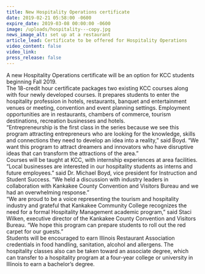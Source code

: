 ```yaml
---
title: New Hospitality Operations certificate
date: 2019-02-21 05:58:00 -0600
expire_date: 2019-03-08 00:00:00 -0600
image: /uploads/hospitality---copy.jpg
news_image_alt: set up at a restaurant
article_lead: Certificate to be offered for Hospitality Operations
video_content: false
video_link:
press_release: false
---
```


A new Hospitality Operations certificate will be an option for KCC students beginning Fall 2019.<br>The 18-credit hour certificate packages two existing KCC courses along with four newly developed courses. It prepares students to enter the hospitality profession in hotels, restaurants, banquet and entertainment venues or meeting, convention and event planning settings. Employment opportunities are in restaurants, chambers of commerce, tourism destinations, recreation businesses and hotels.<br>“Entrepreneurship is the first class in the series because we see this program attracting entrepreneurs who are looking for the knowledge, skills and connections they need to develop an idea into a reality,” said Boyd. “We want this program to attract dreamers and innovators who have disruptive ideas that can transform the attractions of the area.”<br>Courses will be taught at KCC, with internship experiences at area facilities.<br>“Local businesses are interested in our hospitality students as interns and future employees.” said Dr. Michael Boyd, vice president for Instruction and Student Success. “We held a discussion with industry leaders in collaboration with Kankakee County Convention and Visitors Bureau and we had an overwhelming response.”<br>“We are proud to be a voice representing the tourism and hospitality industry and grateful that Kankakee Community College recognizes the need for a formal Hospitality Management academic program,” said Staci Wilken, executive director of the Kankakee County Convention and Visitors Bureau. “We hope this program can prepare students to roll out the red carpet for our guests.”<br>Students will be encouraged to earn Illinois Restaurant Association credentials in food handling, sanitation, alcohol and allergens. The hospitality classes also can be taken toward an associate degree, which can transfer to a hospitality program at a four-year college or university in Illinois to earn a bachelor’s degree.